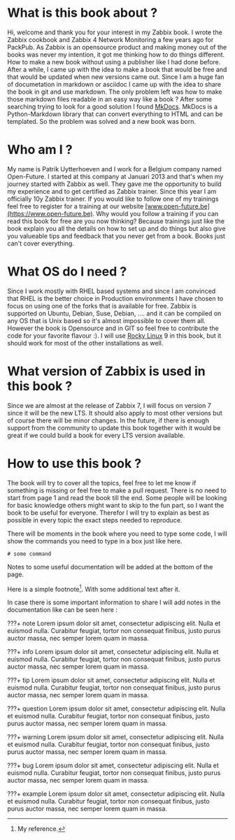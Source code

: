 # What is this book about ?

Hi, welcome and thank you for your interest in my Zabbix book. I wrote the Zabbix cookbook and Zabbix 4 Network Monitoring  a few years ago for PackPub.
As Zabbix is an opensource product and making money out of the books was never my intention, it got me thinking how to do things different.
How to make a new book without using a publisher like I had done before.
After a while, I came up with the idea to make a book that would be free and that would be updated when new versions came out.
Since I am a huge fan of documetation in markdown or asciidoc I came up with the idea to share the book in git and use markdown.
The only problem left was how to make those markdown files readable in an easy way like a book ? After some searching trying to look for a good solution I found [MkDocs](https://www.mkdocs.org). MkDocs is a Python-Markdown library that can convert everything to HTML and can be templated. So the problem was solved and a new book was born.


# Who am I ?

My name is Patrik Uytterhoeven and I work for a Belgium company named Open-Future. I started at this company at Januari 2013 and that's
when my journey started with Zabbix as well. They gave me the opportunity to build my experience and to get certified as Zabbix trainer.
Since this year I am officially 10y Zabbix trainer. If you would like to follow one of my trainings feel free to register for a training at our website [www.open-future.be](https://www.open-future.be). Why would you follow a training if you can read this book for free are you now thinking? Because trainings just like the book explain you all the details on how to set up and do things but also give you valueable tips and feedback that you never get from a book. Books just can't cover everything.


# What OS do I need ?

Since I work mostly with RHEL based systems and since I am convinced that RHEL is the better choice in Production environments I have chosen to focus on using one of the forks that is available for free. Zabbix is supported on Ubuntu, Debian, Suse, Debian, .... and it can be compiled on any OS that is Unix based so it's almost impossible to cover them all. However the book is Opensource and in GIT so feel free to contribute the code for your favorite flavour :). I will use [Rocky Linux](https://rockylinux.org/) 9 in this book, but it should work for most of the other installations as well.

# What version of Zabbix is used in this book ?

Since we are almost at the release of Zabbix 7, I will focus on version 7 since it will be the new LTS. It should also apply to most other versions but of course there will be minor changes. In the future, if there is enough support from the community to update this book together with it would be great if we could build a book for every LTS version available.


# How to use this book ?

The book will try to cover all the topics, feel free to let me know if something is missing or feel free to make a pull request. 
There is no need to start from page 1 and read the book till the end. Some people will be looking for basic knowledge others might want to skip to the fun part, so I want the book to be useful for everyone. Therefor I will try to explain as best as possible in every topic the exact steps needed to reproduce.
 
There will be moments in the book where you need to type some code, I will show the commands you need to type in a box just like here.

```
# some command 
```

Notes to some useful documentation will be added at the bottom of the page.


Here is a simple footnote[^1]. With some additional text after it.

[^1]: My reference.


In case there is some important information to share I will add notes in the documentation like can be seen here :

???+ note
    Lorem ipsum dolor sit amet, consectetur adipiscing elit. Nulla et euismod nulla. Curabitur feugiat, tortor non consequat finibus, justo purus auctor massa, nec semper lorem quam in massa.

???+ info
    Lorem ipsum dolor sit amet, consectetur adipiscing elit. Nulla et euismod nulla. Curabitur feugiat, tortor non consequat finibus, justo purus auctor massa, nec semper lorem quam in massa.

???+ tip
    Lorem ipsum dolor sit amet, consectetur adipiscing elit. Nulla et euismod nulla. Curabitur feugiat, tortor non consequat finibus, justo purus auctor massa, nec semper lorem quam in massa.

???+ question
    Lorem ipsum dolor sit amet, consectetur adipiscing elit. Nulla et euismod nulla. Curabitur feugiat, tortor non consequat finibus, justo purus auctor massa, nec semper lorem quam in massa.

???+ warning
    Lorem ipsum dolor sit amet, consectetur adipiscing elit. Nulla et euismod nulla. Curabitur feugiat, tortor non consequat finibus, justo purus auctor massa, nec semper lorem quam in massa.

???+ bug
    Lorem ipsum dolor sit amet, consectetur adipiscing elit. Nulla et euismod nulla. Curabitur feugiat, tortor non consequat finibus, justo purus auctor massa, nec semper lorem quam in massa.

???+ example
    Lorem ipsum dolor sit amet, consectetur adipiscing elit. Nulla et euismod nulla. Curabitur feugiat, tortor non consequat finibus, justo purus auctor massa, nec semper lorem quam in massa.


